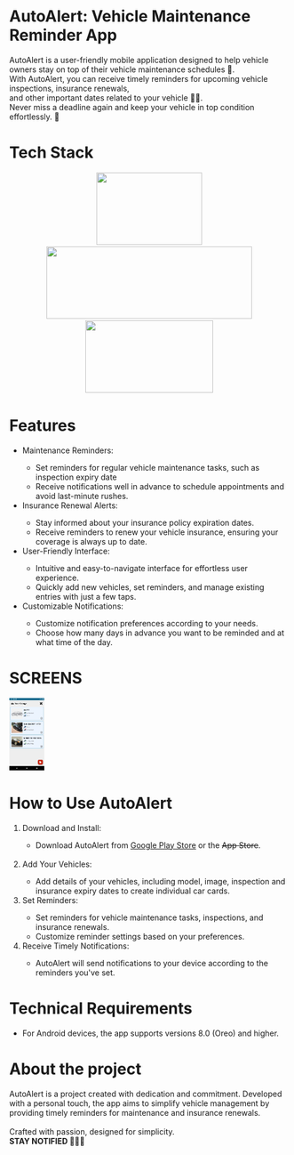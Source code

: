 # AutoAlert: Vehicle Maintenance Reminder App
AutoAlert is a user-friendly mobile application designed to help vehicle owners stay on top of their vehicle maintenance schedules 🚗. </br>
With AutoAlert, you can receive timely reminders for upcoming vehicle inspections, insurance renewals, </br>
and other important dates related to your vehicle 📅🚨. </br>
Never miss a deadline again and keep your vehicle in top condition effortlessly. 🔔

# Tech Stack

<p align="center">
  <img src="https://github.com/PSPMonster/AutoAlert/assets/63736028/19c7cfc4-8afe-4df5-9fd1-a05e9fb6c9df" width="190" height="130"/>
    <img src="https://blogger.googleusercontent.com/img/b/R29vZ2xl/AVvXsEjdO1AWeq8wLg6-pcOH37POkyTeW-rdsaN1lTN9OS2iYkxH_D3-3vqG6wYS7Q9tDAA7t-mOqAIZ17jvkqfM67kkS5cqmJjI_Xcn96S5azE0BJWoLp-bzpzIXfSNYZpYolvLINECyb772PGSS2IRdmktQZ-Nsx1c5cEMm877-SI2Hp1eRKO4SwLlRb7TPA/s1600/Android%20Studio%20-%20Header.png" width="370" height="130" />
  <img src="https://github.com/PSPMonster/Faraday-Map/assets/63736028/7ff49e55-348a-41bb-b383-6a65de5ee37d" width="230" height="130"/>

  
</p>

# Features
<ul>
  <li>Maintenance Reminders:</li>
  <ul>
    <li>Set reminders for regular vehicle maintenance tasks, such as inspection expiry date</li>
    <li>Receive notifications well in advance to schedule appointments and avoid last-minute rushes.</li>
  </ul>

  <li>Insurance Renewal Alerts:</li>
  <ul>
    <li>Stay informed about your insurance policy expiration dates.</li>
    <li>Receive reminders to renew your vehicle insurance, ensuring your coverage is always up to date.</li>
  </ul>

  <li>User-Friendly Interface:</li>
  <ul>
    <li>Intuitive and easy-to-navigate interface for effortless user experience.</li>
    <li>Quickly add new vehicles, set reminders, and manage existing entries with just a few taps.</li>
  </ul>

  <li>Customizable Notifications:</li>
  <ul>
    <li>Customize notification preferences according to your needs.</li>
    <li>Choose how many days in advance you want to be reminded and at what time of the day.</li>
  </ul>
</ul>

# SCREENS
<img src="https://github.com/PSPMonster/AutoAlert/blob/main/ss/en/Screenshot_1692792056.png?raw=true.png?raw=true" width="auto" height="130"/>



# How to Use AutoAlert
<ol>
  <li>Download and Install:</li>
  <ul>
    <li>Download AutoAlert from <a href="https://play.google.com/store/apps/details?id=com.wikdev.autoalert&pcampaignid=web_share">Google Play Store</a> or the <s>App Store</s>.</li>
  </ul>

  </br>

  <li>Add Your Vehicles:</li>
  <ul>
    <li>Add details of your vehicles, including model, image, inspection and insurance expiry dates to create individual car cards.</li>
  </ul>

  <li>Set Reminders:</li>
  <ul>
    <li>Set reminders for vehicle maintenance tasks, inspections, and insurance renewals.</li>
    <li>Customize reminder settings based on your preferences.</li>
  </ul>

  <li>Receive Timely Notifications:</li>
  <ul>
    <li>AutoAlert will send notifications to your device according to the reminders you've set.</li>
  </ul>
</ol>

# Technical Requirements
<ul>
  <li>For Android devices, the app supports versions 8.0 (Oreo) and higher.</li>
</ul>

# About the project
AutoAlert is a project created with dedication and commitment. Developed with a personal touch, the app aims to simplify vehicle management by providing timely reminders for maintenance and insurance renewals. </br></br>
Crafted with passion, designed for simplicity. </br>
<b>STAY NOTIFIED 🔔🔔🔔</b>

